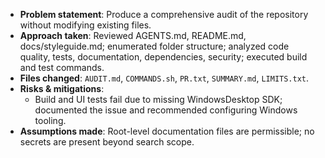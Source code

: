 - **Problem statement**: Produce a comprehensive audit of the repository without modifying existing files.
- **Approach taken**: Reviewed AGENTS.md, README.md, docs/styleguide.md; enumerated folder structure; analyzed code quality, tests, documentation, dependencies, security; executed build and test commands.
- **Files changed**: `AUDIT.md`, `COMMANDS.sh`, `PR.txt`, `SUMMARY.md`, `LIMITS.txt`.
- **Risks & mitigations**:
  - Build and UI tests fail due to missing WindowsDesktop SDK; documented the issue and recommended configuring Windows tooling.
- **Assumptions made**: Root-level documentation files are permissible; no secrets are present beyond search scope.
